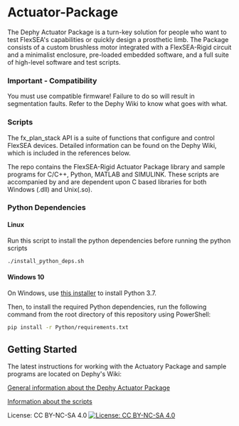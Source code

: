 # Actuator-Package

The Dephy Actuator Package is a turn-key solution for people who want to test FlexSEA's capabilities or quickly design a prosthetic limb. The Package consists of a custom brushless motor integrated with a FlexSEA-Rigid circuit and a minimalist enclosure, pre-loaded embedded software, and a full suite of high-level software and test scripts.

### Important - Compatibility
You must use compatible firmware! Failure to do so will result in segmentation faults. Refer to the Dephy Wiki to know what goes with what.

### Scripts

The fx_plan_stack API is a suite of functions that configure and control FlexSEA devices. Detailed information can be found on the Dephy Wiki, which is included in the references below.

The repo contains the FlexSEA-Rigid Actuator Package library and sample programs for C/C++, Python, MATLAB and SIMULINK. These scripts are accompanied by and are dependent upon C based libraries for both Windows (.dll) and Unix(.so).

### Python Dependencies

#### Linux
Run this script to install the python dependencies before running the python scripts
```bash
./install_python_deps.sh
```

#### Windows 10

On Windows, use [this installer](https://www.python.org/ftp/python/3.7.9/python-3.7.9.exe) to install Python 3.7.

Then, to install the required Python dependencies, run the following command from the root directory of this repository using PowerShell:

```bash
pip install -r Python/requirements.txt
```

## Getting Started
The latest instructions for working with the Actuatory Package and sample programs are located on Dephy's Wiki:

[General information about the Dephy Actuator Package](http://dephy.com/wiki/flexsea/doku.php?id=dephyactpack)

[Information about the scripts](http://dephy.com/wiki/flexsea/doku.php?id=scripts)

License: CC BY-NC-SA 4.0
[![License: CC BY-NC-SA 4.0](https://licensebuttons.net/l/by-nc-sa/4.0/80x15.png)](https://creativecommons.org/licenses/by-nc-sa/4.0/)
